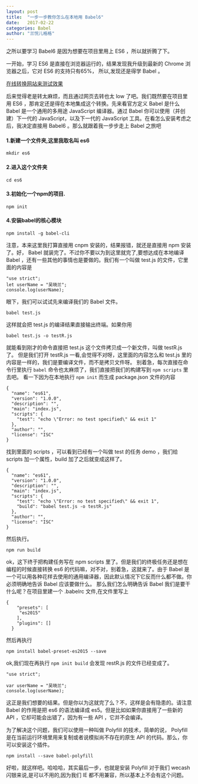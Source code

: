 ```yaml
---
layout: post
title:  "一步一步教你怎么在本地用 Babel6"
date:   2017-02-22
categories: Babel
author: "兰悦儿格格"
---
```


之所以要学习 Babel6 是因为想要在项目里用上 ES6 ，所以就折腾了下。

一开始，学习 ES6 是直接在浏览器运行的，结果发现我升级到最新的 Chrome 浏览器之后，它对 ES6 的支持只有65%，
所以,发现还是得学 Babel 。

[在线转换网站来测试效果](https://babeljs.io/repl/#?experimental=false&evaluate=true&loose=false&spec=false&code=import%20*%20as%20index%20from%20%22index.js%22)

后来觉得老是转太麻烦，而且通过网页去转也太 low 了吧。我们既然要在项目里用 ES6 ，那肯定还是得在本地集成这个转换。先来看官方定义 Babel 是什么 Babel 是一个通用的多用途 JavaScript 编译器。通过 Babel 你可以使用（并创建）下一代的 JavaScript，以及下一代的 JavaScript 工具。在看怎么安装考虑之后，我决定直接用 Babel6 。那么就跟着我一步步走上 Babel 之旅吧

#### 1.新建一个文件夹,这里我取名叫 es6
```
mkdir es6
```

#### 2.进入这个文件夹
```
cd es6
```

#### 3.初始化一个npm的项目.
```
npm init
```

#### 4.安装babel的核心模块
```
npm install -g babel-cli
```

注意，本来这里我打算直接用 cnpm 安装的，结果报错，就还是直接用 npm 安装了。好， Babel 就装完了。不过你不要以为到这里就完了,要想达成在本地编译 Babel ，还有一些其他的事情也是要做的。我们有一个叫做 test.js 的文件，它里面的内容是

```
"use strict";
let userName = "吴晓兰";
console.log(userName);
```

眼下，我们可以试试先来编译我们的 Babel 文件。

```
babel test.js
```

这样就会把 test.js 的编译结果直接输出终端。如果你用

```
babel test.js -o testR.js
```

就能看到刚才的命令直接把 test.js 这个文件拷贝成一个新文件，叫做 testR.js 了。
但是我们打开 testR.js 一看,会觉得不对呀，这里面的内容怎么和 test.js 里的内容是一样的，我们是要编译文件，而不是拷贝文件呀。
别着急，每次直接在命令行里执行 `babel` 命令也太麻烦了，我们直接把我们的构建写到 `npm scripts` 里去吧。
看一下因为在本地执行 `npm init` 而生成 package.json 文件的内容

```
{
  "name": "es61",
  "version": "1.0.0",
  "description": "",
  "main": "index.js",
  "scripts": {
    "test": "echo \"Error: no test specified\" && exit 1"
  },
  "author": "",
  "license": "ISC"
}
```

找到里面的 scripts ，可以看到已经有一个叫做 test 的任务 demo ，我们给 scripts 加一个属性，build 加了之后就变成这样了。

```
{
  "name": "es61",
  "version": "1.0.0",
  "description": "",
  "main": "index.js",
  "scripts": {
    "test": "echo \"Error: no test specified\" && exit 1",
    "build": "babel test.js -o testR.js"
  },
  "author": "",
  "license": "ISC"
}
```

然后执行。

```
npm run build
```

ok，这下终于把构建任务写在 npm scripts 里了。但是我们的终极任务还是想在编程的时候直接转换 es6 的代码嘛，对不对，别着急，这就来了。由于 Babel 是一个可以用各种花样去使用的通用编译器，因此默认情况下它反而什么都不做。你必须明确地告诉 Babel 应该要做什么。
那么我们怎么明确告诉 Babel 我们是要干什么呢？在项目里建一个 .babelrc 文件,在文件里写上

```
{
    "presets": [
     "es2015"
    ],
    "plugins": []
  }
```

然后再执行

```
npm install babel-preset-es2015 --save
```

ok,我们现在再执行 `npm init build` 会发现 restR.js 的文件已经变成了。

```
"use strict";

var userName = "吴晓兰";
console.log(userName);
```

这正是我们想要的结果。但是你以为这就完了么？不，这样是会有隐患的。请注意 Babel 的作用是把 es6 的语法编译成 es5。但是比如如果你直接用了一些新的 API ，它却可能会出错了，因为有一些 API ，它并不会编译。

为了解决这个问题，我们可以使用一种叫做 Polyfill 的技术，简单的说， Polyfill 是在当前运行环境里用来复制或者说模拟尚不存在的原生 API 的代码。那么，你可以安装这个插件。

```
npm install --save babel-polyfill
```

好啦，就这样吧。哈哈哈，其实最后一步，也就是安装 Polyfill 对于我们 wecash 闪银来说,是可以不用的,因为我们 IE 都不用兼容，所以基本上不会有这个问题。
